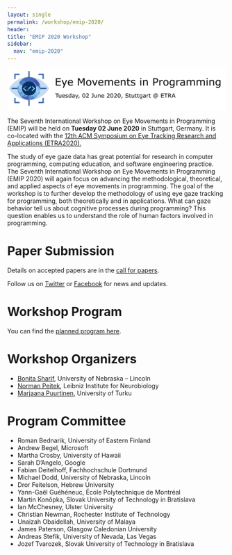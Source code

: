```yaml
---
layout: single
permalink: /workshop/emip-2020/
header:
title: "EMIP 2020 Workshop"
sidebar:
  nav: "emip-2020"
---
```


![](/images/EMIP_Banner_2020-2048x390.png)

The Seventh International Workshop on Eye Movements in Programming (EMIP) will be held on **Tuesday 02 June 2020** in Stuttgart, Germany. It is co-located with the [12th ACM Symposium on Eye Tracking Research and Applications (ETRA2020).](https://etra.acm.org/2020/)

The study of eye gaze data has great potential for research in computer programming, computing education, and software engineering practice. The Seventh International Workshop on Eye Movements in Programming (EMIP 2020) will again focus on advancing the methodological, theoretical, and applied aspects of eye movements in programming. The goal of the workshop is to further develop the methodology of using eye gaze tracking for programming, both theoretically and in applications. What can gaze behavior tell us about cognitive processes during programming? This question enables us to understand the role of human factors involved in programming.

# Paper Submission
Details on accepted papers are in the [call for papers](/workshop/emip-2020-call-for-papers/).

Follow us on [Twitter](https://twitter.com/emipws) or [Facebook](https://www.facebook.com/emipws/) for news and updates.

# Workshop Program
You can find the [planned program here](/workshop/emip-2020-program/).

# Workshop Organizers
- [Bonita Sharif](https://www.shbonita.me/), University of Nebraska – Lincoln
- [Norman Peitek](http://peitek.com/), Leibniz Institute for Neurobiology
- [Marjaana Puurtinen](https://www.utu.fi/en/people/marjaana-puurtinen), University of Turku

# Program Committee
- Roman Bednarik, University of Eastern Finland
- Andrew Begel, Microsoft
- Martha Crosby, University of Hawaii
- Sarah D’Angelo, Google
- Fabian Deitelhoff, Fachhochschule Dortmund
- Michael Dodd, University of Nebraska, Lincoln
- Dror Feitelson, Hebrew University
- Yann-Gaël Guéhéneuc, École Polytechnique de Montréal
- Martin Konôpka, Slovak University of Technology in Bratislava
- Ian McChesney, Ulster University
- Christian Newman, Rochester Institute of Technology
- Unaizah Obaidellah, University of Malaya
- James Paterson, Glasgow Caledonian University
- Andreas Stefik, University of Nevada, Las Vegas
- Jozef Tvarozek, Slovak University of Technology in Bratislava
